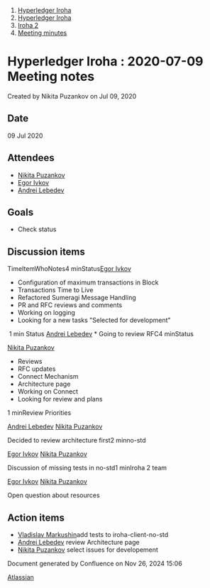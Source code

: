 1. [Hyperledger Iroha](index.html)
2. [Hyperledger Iroha](Hyperledger-Iroha_20873224.html)
3. [Iroha 2](Iroha-2_21012047.html)
4. [Meeting minutes](Meeting-minutes_21016015.html)

# Hyperledger Iroha : 2020-07-09 Meeting notes

Created by Nikita Puzankov on Jul 09, 2020

## Date

09 Jul 2020

## Attendees

- [Nikita Puzankov](https://lf-hyperledger.atlassian.net/wiki/people/5df113768998970e5b434e0a?ref=confluence)
- [Egor Ivkov](https://lf-hyperledger.atlassian.net/wiki/people/5dd9631c1cf3c20ef5ff9f0f?ref=confluence)
- [Andrei Lebedev](https://lf-hyperledger.atlassian.net/wiki/people/557058:c02f1b3d-42e6-4519-ba84-2d0476dccbc9?ref=confluence)

## Goals

- Check status

## Discussion items

TimeItemWhoNotes4 minStatus[Egor Ivkov](https://lf-hyperledger.atlassian.net/wiki/people/5dd9631c1cf3c20ef5ff9f0f?ref=confluence)

- Configuration of maximum transactions in Block
- Transactions Time to Live
- Refactored Sumeragi Message Handling
- PR and RFC reviews and comments
- Working on logging
- Looking for a new tasks "Selected for development"

 1 min Status [Andrei Lebedev](https://lf-hyperledger.atlassian.net/wiki/people/557058:c02f1b3d-42e6-4519-ba84-2d0476dccbc9?ref=confluence) * Going to review RFC4 minStatus

[Nikita Puzankov](https://lf-hyperledger.atlassian.net/wiki/people/5df113768998970e5b434e0a?ref=confluence)

- Reviews
- RFC updates
- Connect Mechanism
- Architecture page
- Working on Connect
- Looking for review and plans

1 minReview Priorities

[Andrei Lebedev](https://lf-hyperledger.atlassian.net/wiki/people/557058:c02f1b3d-42e6-4519-ba84-2d0476dccbc9?ref=confluence) [Nikita Puzankov](https://lf-hyperledger.atlassian.net/wiki/people/5df113768998970e5b434e0a?ref=confluence)

Decided to review architecture first2 minno-std

[Egor Ivkov](https://lf-hyperledger.atlassian.net/wiki/people/5dd9631c1cf3c20ef5ff9f0f?ref=confluence) [Nikita Puzankov](https://lf-hyperledger.atlassian.net/wiki/people/5df113768998970e5b434e0a?ref=confluence)

Discussion of missing tests in no-std1 minIroha 2 team

[Egor Ivkov](https://lf-hyperledger.atlassian.net/wiki/people/5dd9631c1cf3c20ef5ff9f0f?ref=confluence) [Nikita Puzankov](https://lf-hyperledger.atlassian.net/wiki/people/5df113768998970e5b434e0a?ref=confluence)

Open question about resources

## Action items

- [Vladislav Markushin](https://lf-hyperledger.atlassian.net/wiki/people/5ecbc0c8eb77320c1f684409?ref=confluence)add tests to iroha-client-no-std
- [Andrei Lebedev](https://lf-hyperledger.atlassian.net/wiki/people/557058:c02f1b3d-42e6-4519-ba84-2d0476dccbc9?ref=confluence) review Architecture page
- [Nikita Puzankov](https://lf-hyperledger.atlassian.net/wiki/people/5df113768998970e5b434e0a?ref=confluence) select issues for developement

Document generated by Confluence on Nov 26, 2024 15:06

[Atlassian](http://www.atlassian.com/)
